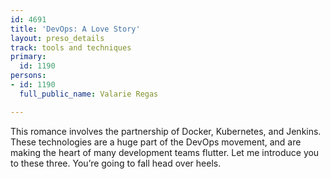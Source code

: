 ```yaml
---
id: 4691
title: 'DevOps: A Love Story'
layout: preso_details
track: tools and techniques
primary:
  id: 1190
persons:
- id: 1190
  full_public_name: Valarie Regas

---
```

This romance involves the partnership of Docker, Kubernetes, and Jenkins. These technologies are a huge part of the DevOps movement, and are making the heart of many development teams flutter. Let me introduce you to these three. You’re going to fall head over heels.